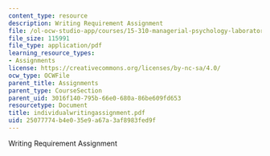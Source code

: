 ```yaml
---
content_type: resource
description: Writing Requirement Assignment
file: /ol-ocw-studio-app/courses/15-310-managerial-psychology-laboratory-spring-2003/25077774b4e035e9a67a3af8983fed9f_individualwritingassignment.pdf
file_size: 115991
file_type: application/pdf
learning_resource_types:
- Assignments
license: https://creativecommons.org/licenses/by-nc-sa/4.0/
ocw_type: OCWFile
parent_title: Assignments
parent_type: CourseSection
parent_uid: 3016f140-795b-66e0-680a-86be609fd653
resourcetype: Document
title: individualwritingassignment.pdf
uid: 25077774-b4e0-35e9-a67a-3af8983fed9f
---
```

Writing Requirement Assignment